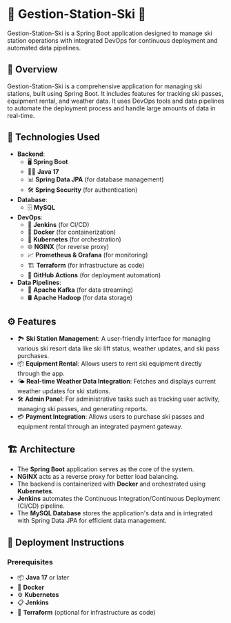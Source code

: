 # 🚠 Gestion-Station-Ski 🚠

Gestion-Station-Ski is a Spring Boot application designed to manage ski station operations with integrated DevOps for continuous deployment and automated data pipelines.

## 📜 Overview

Gestion-Station-Ski is a comprehensive application for managing ski stations, built using Spring Boot. It includes features for tracking ski passes, equipment rental, and weather data. It uses DevOps tools and data pipelines to automate the deployment process and handle large amounts of data in real-time.

## 🔧 Technologies Used

- **Backend**: 
  - 🖥️ **Spring Boot**
  - 🐱‍🏍 **Java 17**
  - 📊 **Spring Data JPA** (for database management)
  - 🛠️ **Spring Security** (for authentication)
- **Database**:
  - 🗄️ **MySQL**
- **DevOps**:
  - 🚀 **Jenkins** (for CI/CD)
  - 🎯 **Docker** (for containerization)
  - 🐋 **Kubernetes** (for orchestration)
  - 🌐 **NGINX** (for reverse proxy)
  - 📈 **Prometheus & Grafana** (for monitoring)
  - 🏗️ **Terraform** (for infrastructure as code)
  - 🔄 **GitHub Actions** (for deployment automation)
- **Data Pipelines**:
  - 🔄 **Apache Kafka** (for data streaming)
  - 🛢️ **Apache Hadoop** (for data storage)

## ⚙️ Features

- 🏞️ **Ski Station Management**: A user-friendly interface for managing various ski resort data like ski lift status, weather updates, and ski pass purchases.
- 📦 **Equipment Rental**: Allows users to rent ski equipment directly through the app.
- 🌤️ **Real-time Weather Data Integration**: Fetches and displays current weather updates for ski stations.
- 🛠️ **Admin Panel**: For administrative tasks such as tracking user activity, managing ski passes, and generating reports.
- 💳 **Payment Integration**: Allows users to purchase ski passes and equipment rental through an integrated payment gateway.

## 🏗️ Architecture

- The **Spring Boot** application serves as the core of the system.
- **NGINX** acts as a reverse proxy for better load balancing.
- The backend is containerized with **Docker** and orchestrated using **Kubernetes**.
- **Jenkins** automates the Continuous Integration/Continuous Deployment (CI/CD) pipeline.
- The **MySQL Database** stores the application's data and is integrated with Spring Data JPA for efficient data management.


## 🚀 Deployment Instructions

### Prerequisites

- 📦 **Java 17** or later
- 🐳 **Docker**
- ⚙️ **Kubernetes**
- 📋 **Jenkins**
- 🔧 **Terraform** (optional for infrastructure as code)
